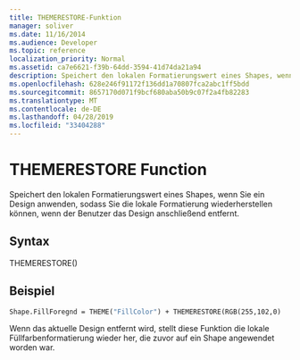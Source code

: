 ```yaml
---
title: THEMERESTORE-Funktion
manager: soliver
ms.date: 11/16/2014
ms.audience: Developer
ms.topic: reference
localization_priority: Normal
ms.assetid: ca7e6621-f39b-64dd-3594-41d74da21a94
description: Speichert den lokalen Formatierungswert eines Shapes, wenn Sie ein Design anwenden, sodass Sie die lokale Formatierung wiederherstellen können, wenn der Benutzer das Design anschließend entfernt.
ms.openlocfilehash: 628e246f91172f136dd1a70807fca2abc1ff5bdd
ms.sourcegitcommit: 8657170d071f9bcf680aba50b9c07f2a4fb82283
ms.translationtype: MT
ms.contentlocale: de-DE
ms.lasthandoff: 04/28/2019
ms.locfileid: "33404288"
---
```

# <a name="themerestore-function"></a>THEMERESTORE Function

Speichert den lokalen Formatierungswert eines Shapes, wenn Sie ein Design anwenden, sodass Sie die lokale Formatierung wiederherstellen können, wenn der Benutzer das Design anschließend entfernt.
  
## <a name="syntax"></a>Syntax

THEMERESTORE()
  
## <a name="example"></a>Beispiel

```vb
Shape.FillForegnd = THEME("FillColor") + THEMERESTORE(RGB(255,102,0)
```

Wenn das aktuelle Design entfernt wird, stellt diese Funktion die lokale Füllfarbenformatierung wieder her, die zuvor auf ein Shape angewendet worden war.
  

